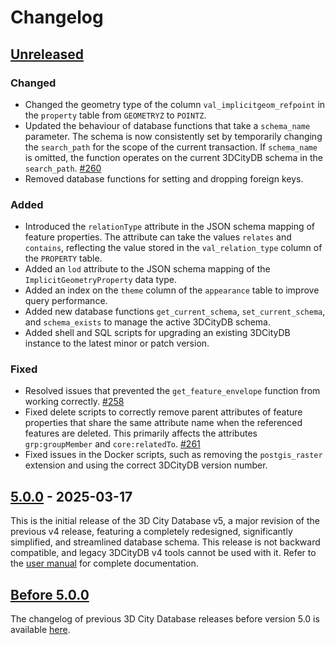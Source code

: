 # Changelog

## [Unreleased]

### Changed
- Changed the geometry type of the column `val_implicitgeom_refpoint` in the `property` table from `GEOMETRYZ`
  to `POINTZ`.
- Updated the behaviour of database functions that take a `schema_name` parameter. The schema is now consistently
  set by temporarily changing the `search_path` for the scope of the current transaction. If `schema_name` is
  omitted, the function operates on the current 3DCityDB schema in the `search_path`. [#260](https://github.com/3dcitydb/3dcitydb/pull/260)
- Removed database functions for setting and dropping foreign keys.

### Added
- Introduced the `relationType` attribute in the JSON schema mapping of feature properties. The attribute can take the
  values `relates` and `contains`, reflecting the value stored in the `val_relation_type` column of the
  `PROPERTY` table.
- Added an `lod` attribute to the JSON schema mapping of the `ImplicitGeometryProperty` data type.
- Added an index on the `theme` column of the `appearance` table to improve query performance.
- Added new database functions `get_current_schema`, `set_current_schema`, and `schema_exists` to manage the
  active 3DCityDB schema.
- Added shell and SQL scripts for upgrading an existing 3DCityDB instance to the latest minor or patch version.

### Fixed
- Resolved issues that prevented the `get_feature_envelope` function from working correctly. [#258](https://github.com/3dcitydb/3dcitydb/issues/258)
- Fixed delete scripts to correctly remove parent attributes of feature properties that share the same attribute name
  when the referenced features are deleted. This primarily affects the attributes `grp:groupMember` and
  `core:relatedTo`. [#261](https://github.com/3dcitydb/3dcitydb/pull/261)
- Fixed issues in the Docker scripts, such as removing the `postgis_raster` extension and using the correct 3DCityDB
  version number.

## [5.0.0] - 2025-03-17

This is the initial release of the 3D City Database v5, a major revision of the previous v4 release, featuring a
completely redesigned, significantly simplified, and streamlined database schema. This release is not backward
compatible, and legacy 3DCityDB v4 tools cannot be used with it. Refer to
the [user manual](https://3dcitydb.github.io/3dcitydb-mkdocs/) for complete documentation.

## [Before 5.0.0]
The changelog of previous 3D City Database releases before version 5.0 is available
[here](https://github.com/3dcitydb/3dcitydb/tree/3dcitydb-v4/CHANGES.md).

[Unreleased]: https://github.com/3dcitydb/3dcitydb/compare/v5.0.0..HEAD
[5.0.0]: https://github.com/3dcitydb/3dcitydb/releases/tag/v5.0.0
[Before 5.0.0]: https://github.com/3dcitydb/3dcitydb/tree/3dcitydb-v4/CHANGES.md
